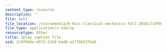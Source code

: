 ```yaml
---
content_type: resource
description: ''
file: null
file_location: /coursemedia/8-01sc-classical-mechanics-fall-2016/2c8f04dad5725169bad8a1f7862374a5_ZjGjNsmsNBU.vtt
file_type: application/x-subrip
resourcetype: Other
title: 3play caption file
uid: 2c8f04da-d572-5169-bad8-a1f7862374a5
---
```

